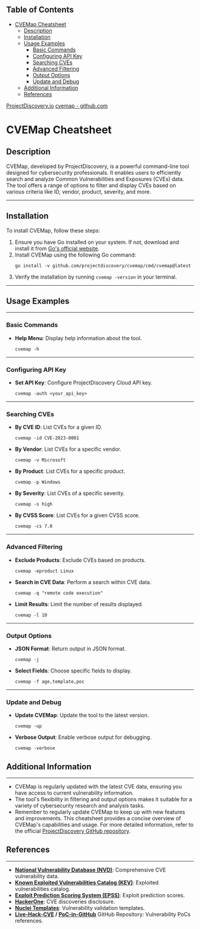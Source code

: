 ## Table of Contents

- [CVEMap Cheatsheet](#cvemap\cheatsheet)
  - [Description](#Description)
  - [Installation](#Installation)
  - [Usage Examples](#Usage\Examples)
    - [Basic Commands](#Basic\Commands)
    - [Configuring API Key](#Configuring\API\Key)
    - [Searching CVEs](#Searching\CVEs)
    - [Advanced Filtering](#Advanced\Filtering)
    - [Output Options](#Output\Options)
    - [Update and Debug](#Update\and\Debug)
  - [Additional Information](#Additional\Information)
  - [References](#References)

[ProjectDiscovery.io](https://projectdiscovery.io/)
[cvemap - github.com](https://github.com/projectdiscovery/cvemap)

# CVEMap Cheatsheet

## Description
CVEMap, developed by ProjectDiscovery, is a powerful command-line tool designed for cybersecurity professionals. It enables users to efficiently search and analyze Common Vulnerabilities and Exposures (CVEs) data. The tool offers a range of options to filter and display CVEs based on various criteria like ID, vendor, product, severity, and more.
___
## Installation
To install CVEMap, follow these steps:
1. Ensure you have Go installed on your system. If not, download and install it from [Go's official website](https://golang.org/dl/).
2. Install CVEMap using the following Go command:
   ```shell
   go install -v github.com/projectdiscovery/cvemap/cmd/cvemap@latest
   ```
3. Verify the installation by running `cvemap -version` in your terminal.
---
## Usage Examples
---
### Basic Commands
- **Help Menu**: Display help information about the tool.
  ```shell
  cvemap -h
  ```
---
### Configuring API Key
- **Set API Key**: Configure ProjectDiscovery Cloud API key.
  ```shell
  cvemap -auth <your_api_key>
  ```
---
### Searching CVEs
- **By CVE ID**: List CVEs for a given ID.
  ```shell
  cvemap -id CVE-2023-0001
  ```
- **By Vendor**: List CVEs for a specific vendor.
  ```shell
  cvemap -v Microsoft
  ```
- **By Product**: List CVEs for a specific product.
  ```shell
  cvemap -p Windows
  ```
- **By Severity**: List CVEs of a specific severity.
  ```shell
  cvemap -s high
  ```
- **By CVSS Score**: List CVEs for a given CVSS score.
  ```shell
  cvemap -cs 7.0
  ```
---
### Advanced Filtering
- **Exclude Products**: Exclude CVEs based on products.
  ```shell
  cvemap -eproduct Linux
  ```
- **Search in CVE Data**: Perform a search within CVE data.
  ```shell
  cvemap -q "remote code execution"
  ```
- **Limit Results**: Limit the number of results displayed.
  ```shell
  cvemap -l 10
  ```
---
### Output Options
- **JSON Format**: Return output in JSON format.
  ```shell
  cvemap -j
  ```
- **Select Fields**: Choose specific fields to display.
  ```shell
  cvemap -f age,template,poc
  ```
---
### Update and Debug
- **Update CVEMap**: Update the tool to the latest version.
  ```shell
  cvemap -up
  ```

- **Verbose Output**: Enable verbose output for debugging.
  ```shell
  cvemap -verbose
  ```
## Additional Information
---
- CVEMap is regularly updated with the latest CVE data, ensuring you have access to current vulnerability information.
- The tool's flexibility in filtering and output options makes it suitable for a variety of cybersecurity research and analysis tasks.
- Remember to regularly update CVEMap to keep up with new features and improvements.
This cheatsheet provides a concise overview of CVEMap's capabilities and usage. For more detailed information, refer to the official [ProjectDiscovery GitHub repository](https://github.com/projectdiscovery/cvemap).

## References
---
- **[National Vulnerability Database (NVD)](https://nvd.nist.gov/developers)**: Comprehensive CVE vulnerability data.
- **[Known Exploited Vulnerabilities Catalog (KEV)](https://www.cisa.gov/known-exploited-vulnerabilities-catalog)**: Exploited vulnerabilities catalog.
- **[Exploit Prediction Scoring System (EPSS)](https://www.first.org/epss/data_stats)**: Exploit prediction scores.
- **[HackerOne](https://hackerone.com/hacktivity/cve_discovery)**: CVE discoveries disclosure.
- **[Nuclei Templates](https://github.com/projectdiscovery/nuclei-templates)**: Vulnerability validation templates.
- **[Live-Hack-CVE](https://github.com/Live-Hack-CVE/) / [PoC-in-GitHub](https://github.com/nomi-sec/PoC-in-GitHub/)** GitHub Repository: Vulnerability PoCs references.